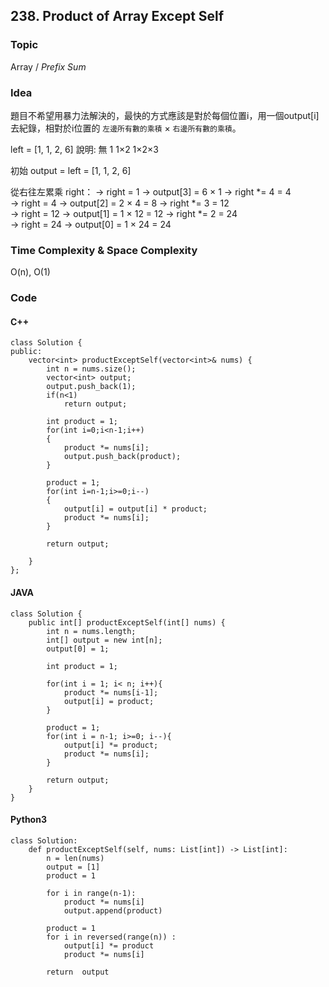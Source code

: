 ## 238. Product of Array Except Self

### Topic
Array / *Prefix Sum*

### Idea
題目不希望用暴力法解決的，最快的方式應該是對於每個位置i，用一個output[i]去紀錄，相對於i位置的 `左邊所有數的乘積` × `右邊所有數的乘積`。

left = [1,    1,   2,      6]
說明:   無    1    1×2    1×2×3

初始 output = left = [1, 1, 2, 6]

從右往左累乘 right：
→ right = 1 → output[3] = 6 × 1 → right *= 4 = 4  
→ right = 4 → output[2] = 2 × 4 = 8 → right *= 3 = 12  
→ right = 12 → output[1] = 1 × 12 = 12 → right *= 2 = 24  
→ right = 24 → output[0] = 1 × 24 = 24

### Time Complexity & Space Complexity
O(n), O(1)

### Code

#### C++
```
class Solution {
public:
    vector<int> productExceptSelf(vector<int>& nums) {
        int n = nums.size();
        vector<int> output;
        output.push_back(1);
        if(n<1)
            return output;
        
        int product = 1;
        for(int i=0;i<n-1;i++)
        {
            product *= nums[i];
            output.push_back(product);
        }

        product = 1;
        for(int i=n-1;i>=0;i--)
        {
            output[i] = output[i] * product;
            product *= nums[i];
        }

        return output;

    }
};
```

#### JAVA
```
class Solution {
    public int[] productExceptSelf(int[] nums) {
        int n = nums.length;
        int[] output = new int[n];
        output[0] = 1;

        int product = 1;

        for(int i = 1; i< n; i++){
            product *= nums[i-1];
            output[i] = product;
        }

        product = 1;
        for(int i = n-1; i>=0; i--){
            output[i] *= product;
            product *= nums[i];
        }

        return output;
    }
}
```

#### Python3
```
class Solution:
    def productExceptSelf(self, nums: List[int]) -> List[int]:
        n = len(nums)
        output = [1]
        product = 1

        for i in range(n-1):
            product *= nums[i]
            output.append(product)

        product = 1
        for i in reversed(range(n)) :
            output[i] *= product
            product *= nums[i]

        return  output
```
